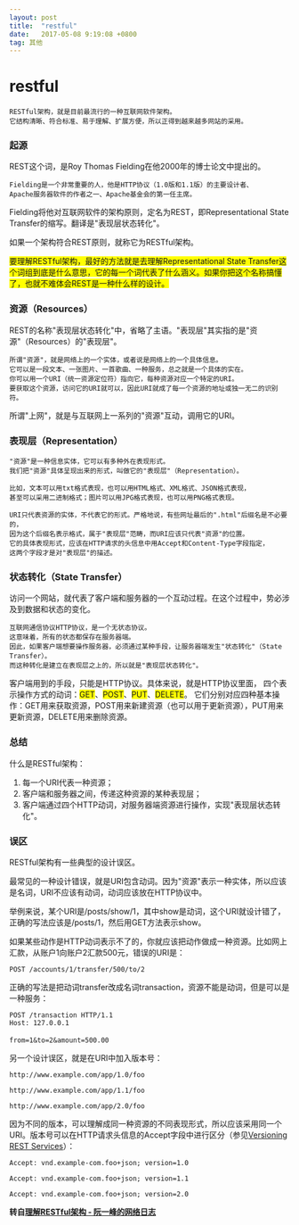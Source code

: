 ```yaml
---
layout: post
title:  "restful"
date:   2017-05-08 9:19:08 +0800
tag: 其他
---
```


# restful

    RESTful架构，就是目前最流行的一种互联网软件架构。
    它结构清晰、符合标准、易于理解、扩展方便，所以正得到越来越多网站的采用。
    
### 起源

REST这个词，是Roy Thomas Fielding在他2000年的博士论文中提出的。
    
    Fielding是一个非常重要的人，他是HTTP协议（1.0版和1.1版）的主要设计者、
    Apache服务器软件的作者之一、Apache基金会的第一任主席。
    
    
    
Fielding将他对互联网软件的架构原则，定名为REST，即Representational State Transfer的缩写。翻译是"表现层状态转化"。

如果一个架构符合REST原则，就称它为RESTful架构。


<font style="background:yellow;">要理解RESTful架构，最好的方法就是去理解Representational State Transfer这个词组到底是什么意思，它的每一个词代表了什么涵义。如果你把这个名称搞懂了，也就不难体会REST是一种什么样的设计。</font>


### 资源（Resources）

REST的名称"表现层状态转化"中，省略了主语。"表现层"其实指的是"资源"（Resources）的"表现层"。

    所谓"资源"，就是网络上的一个实体，或者说是网络上的一个具体信息。
    它可以是一段文本、一张图片、一首歌曲、一种服务，总之就是一个具体的实在。
    你可以用一个URI（统一资源定位符）指向它，每种资源对应一个特定的URI。
    要获取这个资源，访问它的URI就可以，因此URI就成了每一个资源的地址或独一无二的识别符。

所谓"上网"，就是与互联网上一系列的"资源"互动，调用它的URI。

### 表现层（Representation）

    "资源"是一种信息实体，它可以有多种外在表现形式。
    我们把"资源"具体呈现出来的形式，叫做它的"表现层"（Representation）。

    比如，文本可以用txt格式表现，也可以用HTML格式、XML格式、JSON格式表现，
    甚至可以采用二进制格式；图片可以用JPG格式表现，也可以用PNG格式表现。

    URI只代表资源的实体，不代表它的形式。严格地说，有些网址最后的".html"后缀名是不必要的，
    因为这个后缀名表示格式，属于"表现层"范畴，而URI应该只代表"资源"的位置。
    它的具体表现形式，应该在HTTP请求的头信息中用Accept和Content-Type字段指定，
    这两个字段才是对"表现层"的描述。
    
### 状态转化（State Transfer）

访问一个网站，就代表了客户端和服务器的一个互动过程。在这个过程中，势必涉及到数据和状态的变化。

    互联网通信协议HTTP协议，是一个无状态协议。
    这意味着，所有的状态都保存在服务器端。
    因此，如果客户端想要操作服务器，必须通过某种手段，让服务器端发生"状态转化"（State Transfer）。
    而这种转化是建立在表现层之上的，所以就是"表现层状态转化"。

客户端用到的手段，只能是HTTP协议。具体来说，就是HTTP协议里面，
    四个表示操作方式的动词：<font style="background:yellow;">GET</font>、<font style="background:yellow;">POST</font>、<font style="background:yellow;">PUT</font>、<font style="background:yellow;">DELETE</font>。
    它们分别对应四种基本操作：GET用来获取资源，POST用来新建资源（也可以用于更新资源），PUT用来更新资源，DELETE用来删除资源。
    
### 总结

什么是RESTful架构：

1. 每一个URI代表一种资源；
2. 客户端和服务器之间，传递这种资源的某种表现层；
3. 客户端通过四个HTTP动词，对服务器端资源进行操作，实现"表现层状态转化"。

### 误区

RESTful架构有一些典型的设计误区。

最常见的一种设计错误，就是URI包含动词。因为"资源"表示一种实体，所以应该是名词，URI不应该有动词，动词应该放在HTTP协议中。

举例来说，某个URI是/posts/show/1，其中show是动词，这个URI就设计错了，正确的写法应该是/posts/1，然后用GET方法表示show。

如果某些动作是HTTP动词表示不了的，你就应该把动作做成一种资源。比如网上汇款，从账户1向账户2汇款500元，错误的URI是：

```
POST /accounts/1/transfer/500/to/2
```
正确的写法是把动词transfer改成名词transaction，资源不能是动词，但是可以是一种服务：
```
POST /transaction HTTP/1.1
Host: 127.0.0.1
　　
from=1&to=2&amount=500.00
```
另一个设计误区，就是在URI中加入版本号：
```
http://www.example.com/app/1.0/foo

http://www.example.com/app/1.1/foo

http://www.example.com/app/2.0/foo
```
因为不同的版本，可以理解成同一种资源的不同表现形式，所以应该采用同一个URI。版本号可以在HTTP请求头信息的Accept字段中进行区分（参见[Versioning REST Services](http://www.informit.com/articles/article.aspx?p=1566460)）：

```
Accept: vnd.example-com.foo+json; version=1.0

Accept: vnd.example-com.foo+json; version=1.1

Accept: vnd.example-com.foo+json; version=2.0
```



**转自[理解RESTful架构 - 阮一峰的网络日志](http://www.ruanyifeng.com/blog/2011/09/restful)**